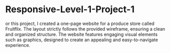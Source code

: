 # Responsive-Level-1-Project-1
or this project, I created a one-page website for a produce store called Fruitflix. The layout strictly follows the provided wireframe, ensuring a clean and organized structure. The website features engaging visual elements such as graphics, designed to create an appealing and easy-to-navigate experience.
